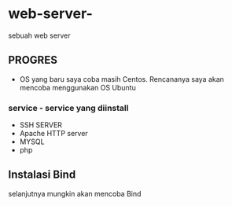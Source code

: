 # web-server-
sebuah web server 

## PROGRES
- OS yang baru saya coba masih Centos. Rencananya saya akan mencoba menggunakan OS Ubuntu  

### service - service yang diinstall
- SSH SERVER
- Apache HTTP server
- MYSQL
- php

## Instalasi Bind
selanjutnya mungkin akan mencoba 
Bind

